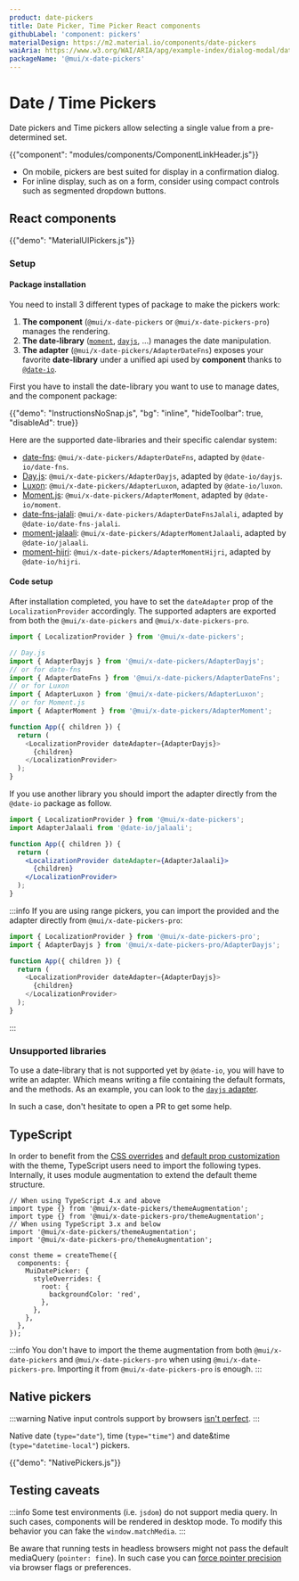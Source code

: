 ```yaml
---
product: date-pickers
title: Date Picker, Time Picker React components
githubLabel: 'component: pickers'
materialDesign: https://m2.material.io/components/date-pickers
waiAria: https://www.w3.org/WAI/ARIA/apg/example-index/dialog-modal/datepicker-dialog.html
packageName: '@mui/x-date-pickers'
---
```


# Date / Time Pickers

<p class="description">Date pickers and Time pickers allow selecting a single value from a pre-determined set.</p>

{{"component": "modules/components/ComponentLinkHeader.js"}}

- On mobile, pickers are best suited for display in a confirmation dialog.
- For inline display, such as on a form, consider using compact controls such as segmented dropdown buttons.

## React components

{{"demo": "MaterialUIPickers.js"}}

### Setup

#### Package installation

You need to install 3 different types of package to make the pickers work:

1. **The component** (`@mui/x-date-pickers` or `@mui/x-date-pickers-pro`) manages the rendering.
2. **The date-library** ([`moment`](https://momentjs.com/), [`dayjs`](https://day.js.org/), ...) manages the date manipulation.
3. **The adapter** (`@mui/x-date-pickers/AdapterDateFns`) exposes your favorite **date-library** under a unified api used by **component** thanks to [`@date-io`](https://github.com/dmtrKovalenko/date-io#projects).

First you have to install the date-library you want to use to manage dates, and the component package:

{{"demo": "InstructionsNoSnap.js", "bg": "inline", "hideToolbar": true, "disableAd": true}}

Here are the supported date-libraries and their specific calendar system:

- [date-fns](https://date-fns.org/): `@mui/x-date-pickers/AdapterDateFns`, adapted by `@date-io/date-fns`.
- [Day.js](https://day.js.org/): `@mui/x-date-pickers/AdapterDayjs`, adapted by `@date-io/dayjs`.
- [Luxon](https://moment.github.io/luxon/#/): `@mui/x-date-pickers/AdapterLuxon`, adapted by `@date-io/luxon`.
- [Moment.js](https://momentjs.com/): `@mui/x-date-pickers/AdapterMoment`, adapted by `@date-io/moment`.
- [date-fns-jalali](https://https://github.com/date-fns-jalali/date-fns-jalali/): `@mui/x-date-pickers/AdapterDateFnsJalali`, adapted by `@date-io/date-fns-jalali`.
- [moment-jalaali](https://https://github.com/jalaali/moment-jalaali/): `@mui/x-date-pickers/AdapterMomentJalaali`, adapted by `@date-io/jalaali`.
- [moment-hijri](https://https://github.com/xsoh/moment-hijri/): `@mui/x-date-pickers/AdapterMomentHijri`, adapted by `@date-io/hijri`.

#### Code setup

After installation completed, you have to set the `dateAdapter` prop of the `LocalizationProvider` accordingly.
The supported adapters are exported from both the `@mui/x-date-pickers` and `@mui/x-date-pickers-pro`.

```js
import { LocalizationProvider } from '@mui/x-date-pickers';

// Day.js
import { AdapterDayjs } from '@mui/x-date-pickers/AdapterDayjs';
// or for date-fns
import { AdapterDateFns } from '@mui/x-date-pickers/AdapterDateFns';
// or for Luxon
import { AdapterLuxon } from '@mui/x-date-pickers/AdapterLuxon';
// or for Moment.js
import { AdapterMoment } from '@mui/x-date-pickers/AdapterMoment';

function App({ children }) {
  return (
    <LocalizationProvider dateAdapter={AdapterDayjs}>
      {children}
    </LocalizationProvider>
  );
}
```

If you use another library you should import the adapter directly from the `@date-io` package as follow.

```jsx
import { LocalizationProvider } from '@mui/x-date-pickers';
import AdapterJalaali from '@date-io/jalaali';

function App({ children }) {
  return (
    <LocalizationProvider dateAdapter={AdapterJalaali}>
      {children}
    </LocalizationProvider>
  );
}
```

:::info
If you are using range pickers, you can import the provided and the adapter directly from `@mui/x-date-pickers-pro`:

```js
import { LocalizationProvider } from '@mui/x-date-pickers-pro';
import { AdapterDayjs } from '@mui/x-date-pickers-pro/AdapterDayjs';

function App({ children }) {
  return (
    <LocalizationProvider dateAdapter={AdapterDayjs}>
      {children}
    </LocalizationProvider>
  );
}
```

:::

### Unsupported libraries

To use a date-library that is not supported yet by `@date-io`, you will have to write an adapter.
Which means writing a file containing the default formats, and the methods.
As an example, you can look to the [`dayjs` adapter](https://github.com/dmtrKovalenko/date-io/blob/master/packages/dayjs/src/dayjs-utils.ts).

In such a case, don't hesitate to open a PR to get some help.

## TypeScript

In order to benefit from the [CSS overrides](/material-ui/customization/theme-components/#global-style-overrides) and [default prop customization](/material-ui/customization/theme-components/#default-props) with the theme, TypeScript users need to import the following types.
Internally, it uses module augmentation to extend the default theme structure.

```tsx
// When using TypeScript 4.x and above
import type {} from '@mui/x-date-pickers/themeAugmentation';
import type {} from '@mui/x-date-pickers-pro/themeAugmentation';
// When using TypeScript 3.x and below
import '@mui/x-date-pickers/themeAugmentation';
import '@mui/x-date-pickers-pro/themeAugmentation';

const theme = createTheme({
  components: {
    MuiDatePicker: {
      styleOverrides: {
        root: {
          backgroundColor: 'red',
        },
      },
    },
  },
});
```

:::info
You don't have to import the theme augmentation from both `@mui/x-date-pickers` and `@mui/x-date-pickers-pro` when using `@mui/x-date-pickers-pro`.
Importing it from `@mui/x-date-pickers-pro` is enough.
:::

## Native pickers

:::warning
Native input controls support by browsers [isn't perfect](https://caniuse.com/#feat=input-datetime).
:::

Native date (`type="date"`), time (`type="time"`) and date&time (`type="datetime-local"`) pickers.

{{"demo": "NativePickers.js"}}

## Testing caveats

:::info
Some test environments (i.e. `jsdom`) do not support media query. In such cases, components will be rendered in desktop mode. To modify this behavior you can fake the `window.matchMedia`.
:::

Be aware that running tests in headless browsers might not pass the default mediaQuery (`pointer: fine`).
In such case you can [force pointer precision](https://github.com/microsoft/playwright/issues/7769#issuecomment-1205106311) via browser flags or preferences.
